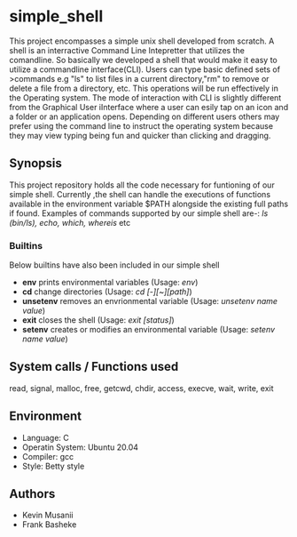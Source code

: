 # simple_shell
This project encompasses a simple unix shell developed from scratch. A shell is an interractive Command Line Intepretter that utilizes the comandline. So basically  we developed a shell that would make it easy to utilize a commandline interface(CLI).
Users can type basic defined sets of >commands e.g "ls" to list files in a current directory,"rm" to remove or delete a file from a directory, etc. This operations will be run effectively in the Operating system. The mode of interaction with CLI is slightly different from the Graphical User iInterface where a user can esily tap on an icon and a folder or an application opens. Depending on different users  others may prefer using the command line to instruct the operating system because they may view typing being fun and quicker than clicking and dragging.

## Synopsis
This project repository holds all the code necessary for  funtioning of our simple shell. Currently ,the shell  can handle the executions of  functions available in the environment variable  $PATH alongside the existing full paths if found. Examples of commands supported by our simple shell are-:
*ls (bin/ls), echo, which, whereis* etc

### Builtins
Below builtins have also been included in our simple shell
* **env** prints environmental variables (Usage: *env*)
* **cd** change directories (Usage: *cd [-][~][path]*)
* **unsetenv** removes an envrionmental variable (Usage: *unsetenv name value*)
* **exit** closes the shell (Usage: *exit [status]*)
* **setenv** creates or modifies an environmental variable (Usage: *setenv name value*)
## System calls / Functions used 
read, signal, malloc, free, getcwd, chdir, access, execve, wait, write, exit

## Environment
* Language: C
* Operatin System: Ubuntu 20.04
* Compiler: gcc 
* Style: Betty style

## Authors
* Kevin Musanii
* Frank Basheke

